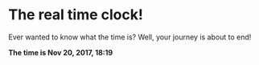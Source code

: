 # The real time clock!

Ever wanted to know what the time is? Well, your journey is about to end!

**The time is Nov 20, 2017, 18:19**